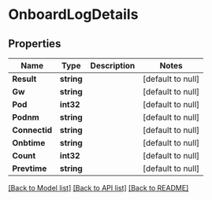 # OnboardLogDetails

## Properties
Name | Type | Description | Notes
------------ | ------------- | ------------- | -------------
**Result** | **string** |  | [default to null]
**Gw** | **string** |  | [default to null]
**Pod** | **int32** |  | [default to null]
**Podnm** | **string** |  | [default to null]
**Connectid** | **string** |  | [default to null]
**Onbtime** | **string** |  | [default to null]
**Count** | **int32** |  | [default to null]
**Prevtime** | **string** |  | [default to null]

[[Back to Model list]](../README.md#documentation-for-models) [[Back to API list]](../README.md#documentation-for-api-endpoints) [[Back to README]](../README.md)

